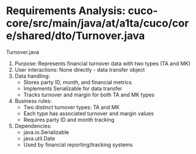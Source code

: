 # Requirements Analysis: cuco-core/src/main/java/at/a1ta/cuco/core/shared/dto/Turnover.java

Turnover.java
1. Purpose: Represents financial turnover data with two types (TA and MK)
2. User interactions: None directly - data transfer object
3. Data handling:
   - Stores party ID, month, and financial metrics
   - Implements Serializable for data transfer
   - Tracks turnover and margin for both TA and MK types
4. Business rules:
   - Two distinct turnover types: TA and MK
   - Each type has associated turnover and margin values
   - Requires party ID and month tracking
5. Dependencies:
   - java.io.Serializable
   - java.util.Date
   - Used by financial reporting/tracking systems